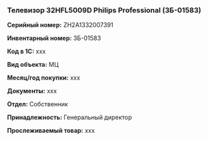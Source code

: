 ### Телевизор 32HFL5009D Philips Professional (ЗБ-01583) </br>

**Серийный номер:** ZH2A1332007391 </br>

**Инвентарный номер:** ЗБ-01583 </br>

**Код в 1С:** xxx </br> 

**Вид объекта:** МЦ

**Месяц/год покупки:** xxx </br>

**Документы:** xxx  </br>

**Отдел:** Собственник </br>

**Принадлежность:** Генеральный директор </br>

**Прослеживаемый товар:** xxx
